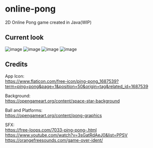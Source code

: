 # online-pong
2D Online Pong game created in Java(WIP)
## Current look
![image](https://github.com/m0rningdawning/online-pong/assets/102054245/f33bd7b8-e1e4-477c-8771-f8ca65de8b8e)
![image](https://github.com/m0rningdawning/online-pong/assets/102054245/2521867a-d71d-4a01-8b1f-3ed529b6be7b)
![image](https://github.com/m0rningdawning/online-pong/assets/102054245/d875cb75-367d-47ba-8550-8318858eb350)
![image](https://github.com/m0rningdawning/online-pong/assets/102054245/cf84105e-9ce2-425c-bb0d-67ada943d695)
## Credits
App Icon:  
https://www.flaticon.com/free-icon/ping-pong_1687539?term=ping+pong&page=1&position=50&origin=tag&related_id=1687539

Background:  
https://opengameart.org/content/space-star-background

Ball and Platforms:  
https://opengameart.org/content/pong-graphics

SFX:  
https://free-loops.com/7033-ping-pong-.html  
https://www.youtube.com/watch?v=3sGatRdAeJ0&list=PPSV  
https://orangefreesounds.com/game-over-ident/  
